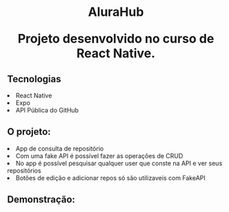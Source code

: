 <h1 align="center">
    AluraHub
    
   Projeto desenvolvido no curso de React Native.
    
</h1>


<h2>Tecnologias</h2>

<li>React Native</li>

<li>Expo</li>

<li>API Pública do GitHub</li>

<h2>O projeto:</h2>

<li>App de consulta de repositório</li>

<li>Com uma fake API é possível fazer as operações de CRUD</li>

<li>No app é possível pesquisar qualquer user que conste na API e ver seus repositórios</li>

<li>Botões de edição e adicionar repos só são utilizaveis com FakeAPI</li>

<h2>Demonstração:</h2>
